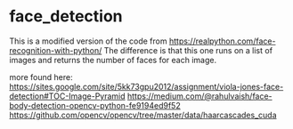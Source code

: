 # face_detection

This is a modified version of the code from https://realpython.com/face-recognition-with-python/ 
The difference is that this one runs on a list of images and returns the number of faces for each image.

more found here: 
https://sites.google.com/site/5kk73gpu2012/assignment/viola-jones-face-detection#TOC-Image-Pyramid
https://medium.com/@rahulvaish/face-body-detection-opencv-python-fe9194ed9f52
https://github.com/opencv/opencv/tree/master/data/haarcascades_cuda
